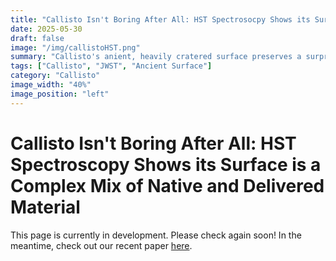 ```yaml
---
title: "Callisto Isn't Boring After All: HST Spectrosocpy Shows its Surface is a Complex Mix of Native and Delivered Material"
date: 2025-05-30
draft: false
image: "/img/callistoHST.png"
summary: "Callisto's anient, heavily cratered surface preserves a surprisingly complex record of its past. By mapping its surface in ultraviolet and visible light, we found evidence for a chemically diverse mix of native (endogenic) and externally delivered (exogenic) dark material, shaped by radiation and ancient impacts. These findings challenge long-held assumptions about Callisto’s composition and shed new light on the evolution of Jupiter’s outermost moon."
tags: ["Callisto", "JWST", "Ancient Surface"]
category: "Callisto"
image_width: "40%"
image_position: "left"
---
```


# Callisto Isn't Boring After All: HST Spectroscopy Shows its Surface is a Complex Mix of Native and Delivered Material

This page is currently in development. Please check again soon! In the meantime, check out our recent paper [here](https://arxiv.org/abs/2506.00151).

<!-- Callisto's ancient and heavily cratered surface is shaped by impact craters and mass wasting (e.g landslides). Unlike it's neighbors, Callisto has not been altered by active geological processes and therefore preserves important clues about the history of the Jovian system and possibly the broader solar system as well.

We used the Hubble Space Telescope (HST) to take a closer look at what’s actually on the surface of Callisto — and it turns out, there’s a lot to talk about.

## A Global Look in Ultraviolet and Visible Light

Using HST’s Space Telescope Imaging Spectrograph (STIS), we captured high-resolution, spatially-resolved spectra of nearly the entire surface of Callisto, covering wavelengths from 200 to 1000 nm (UV to near-infrared). This is the most detailed UV-visible wavelength dataset ever obtained for Callisto, and it allows us to map how the moon reflects sunlight across different regions and wavelengths—essentially letting us track what materials might be where.

## The Highlights:

- **Dark vs. Bright Regions**: Callisto’s bright areas, often associated with water ice, tend to have relatively neutral or even slightly blue spectral slopes. In contrast, darker regions show redder slopes and stronger UV absorption—likely the result of non-ice materials like silicates, organics, or carbon-rich compounds.

- **Impact Basin Chemistry**: The huge Asgard and Valhalla impact basins don’t just look dramatic—they also stand out chemically. We found strong absorptions near 820 and 930 nm (possibly linked to iron-bearing silicates or phyllosilicates) and a newly identified 320 nm band, potentially pointing to complex organic material or irradiation products.

- **Mysterious UV Features**: We also detected two new UV absorption features near 230 and 450 nm. These might be from irradiated sodium salts like NaCl—materials that have been suggested for Europa, but are now tentatively popping up on Callisto. However, it is also possible that these features may be caused by other species like organics or silicates.

- **Rethinking Sulfur**: Sulfur dioxide (SO₂) has long been though to be present on Callisto's leading hemisphere based on a 280 nm feature seen in hemisphere ratio spectra. But our maps show that this "feature" likely just results from dividing two unrelated absorption bands—one found predominantly on the leading hemisphere (320 nm) and the other on the trailing (275 nm). In other words, the 280 nm bump is probably just a spectral illusion and overall we find little evidence for any expected sulfur-related absorptions at these wavelengths.


## Big Picture: A Chemically Patchy, Weathered World

What emerges from our mapping is a picture of a moon whose surface is a patchwork of different materials—some possibly delivered from elsewhere in the Jupiter system, others dug up from beneath by ancient impacts, and still others transformed by relentless exposure to charged particles from Jupiter’s magnetic field.

Surprisingly, despite years of speculation, we found very little spectral evidence for sulfur-bearing compounds like SO₂. Instead, the UV-visible spectrum seems to point more toward carbon-rich, silicate, and possibly salt-bearing materials—more asteroid-like than sulfurous.
Why It Matters

Understanding what’s on Callisto helps us piece together not just its own history, but the broader evolution of the Jovian system. It also tells us something about what happens to planetary surfaces when they’re exposed to space weathering, radiation, and exogenic material for billions of years.

This study also sets the stage for future missions that might explore Callisto more directly—such as NASA’s Europa Clipper or ESA’s JUICE mission, both of which will pass by Callisto on their journeys through the Jovian system. -->